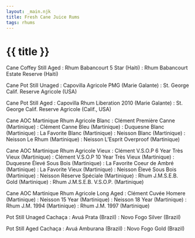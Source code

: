 ```yaml
---
layout: _main.njk
title: Fresh Cane Juice Rums
tags: rhums
---
```

<!-- markdownlint-disable MD025 -->
# {{ title }}
<!-- markdownlint-disable MD025 -->

Cane Coffey Still Aged
: Rhum Babancourt 5 Star (Haiti)
: Rhum Babancourt Estate Reserve (Haiti)

Cane Pot Still Unaged
: Capovilla Agricole PMG (Marie Galante)
: St. George Calif. Reserve Agricole (USA)

Cane Pot Still Aged
: Capovilla Rhum Liberation 2010 (Marie Galante)
: St. George Calif. Reserve Agricole (Calif., USA)

Cane AOC Martinique Rhum Agricole Blanc
: Clément Première Canne (Martinique)
: Clément Canne Bleu (Martinique)
: Duquesne Blanc (Martinique)
: La Favorite Blanc (Martinique)
: Neisson Blanc (Martinique)
: Neisson Le Rhum (Martinique)
: Neisson L&rsquo;Esprit Overproof (Martinique)

Cane AOC Martinique Rhum Agricole Vieux
: Clément V.S.O.P 6 Year Très Vieux (Martinique)
: Clément V.S.O.P 10 Year Très Vieux (Martinique)
: Duquesne Élevé Sous Bois (Martinique)
: La Favorite Coeur de Ambré (Martinique)
: La Favorite Vieux (Martinique)
: Neisson Élevé Sous Bois (Martinique)
: Neisson Réserve Spéciale (Martinique)
: Rhum J.M.S.E.B. Gold (Martinique)
: Rhum J.M.S.E.B. V.S.O.P. (Martinique)

Cane AOC Martinique Rhum Agricole Long Aged
: Clément Cuvée Homere (Martinique)
: Neisson 15 Year (Martinique)
: Neisson 18 Year (Martinique)
: Rhum J.M. 1994 (Martinique)
: Rhum J.M. 1997 (Martinique)

Pot Still Unaged Cachaça
: Avuá Prata (Brazil)
: Novo Fogo Silver (Brazil)

Pot Still Aged Cachaça
: Avuá Amburana (Brazil)
: Novo Fogo Gold (Brazil)
